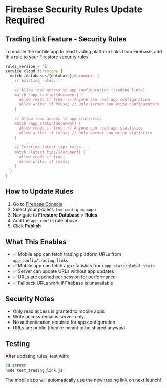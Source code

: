 # Firebase Security Rules Update Required

## Trading Link Feature - Security Rules

To enable the mobile app to read trading platform links from Firebase, add this rule to your Firestore security rules:

```javascript
rules_version = '2';
service cloud.firestore {
  match /databases/{database}/documents {
    // Existing rules...
    
    // Allow read access to app configuration (trading links)
    match /app_config/{document} {
      allow read: if true; // Anyone can read app configuration
      allow write: if false; // Only server can write configuration
    }
    
    // Allow read access to app statistics
    match /app_stats/{document} {
      allow read: if true; // Anyone can read app statistics
      allow write: if false; // Only server can write statistics
    }
    
    // Existing latest_tips rules...
    match /latest_tips/{document} {
      allow read: if true;
      allow write: if false;
    }
  }
}
```

## How to Update Rules

1. Go to [Firebase Console](https://console.firebase.google.com/)
2. Select your project: `fmm-config-manager`
3. Navigate to **Firestore Database** > **Rules**
4. Add the `app_config` rule above
5. Click **Publish**

## What This Enables

- ✅ Mobile app can fetch trading platform URLs from `app_config/trading_links`
- ✅ Mobile app can fetch app statistics from `app_stats/global_stats`
- ✅ Server can update URLs without app updates
- ✅ URLs are cached per session for performance
- ✅ Fallback URLs work if Firebase is unavailable

## Security Notes

- Only read access is granted to mobile apps
- Write access remains server-only
- No authentication required for app configuration
- URLs are public (they're meant to be shared anyway)

## Testing

After updating rules, test with:
```bash
cd server
node test_trading_link.js
```

The mobile app will automatically use the new trading link on next launch! 
